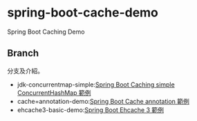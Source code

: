 # spring-boot-cache-demo
Spring Boot Caching Demo

## Branch

分支及介紹。
- jdk-concurrentmap-simple:[Spring Boot Caching simple ConcurrentHashMap 範例](https://matthung0807.blogspot.com/2020/07/spring-boot-caching-simple.html)
- cache=annotation-demo:[Spring Boot Cache annotation 範例](https://github.com/matthung0807/spring-boot-cache-demo/tree/cache-annotation-demo)
- ehcache3-basic-demo:[Spring Boot Ehcache 3 範例](https://matthung0807.blogspot.com/2020/07/spring-boot-ehcache-3-jsr-107.html)

